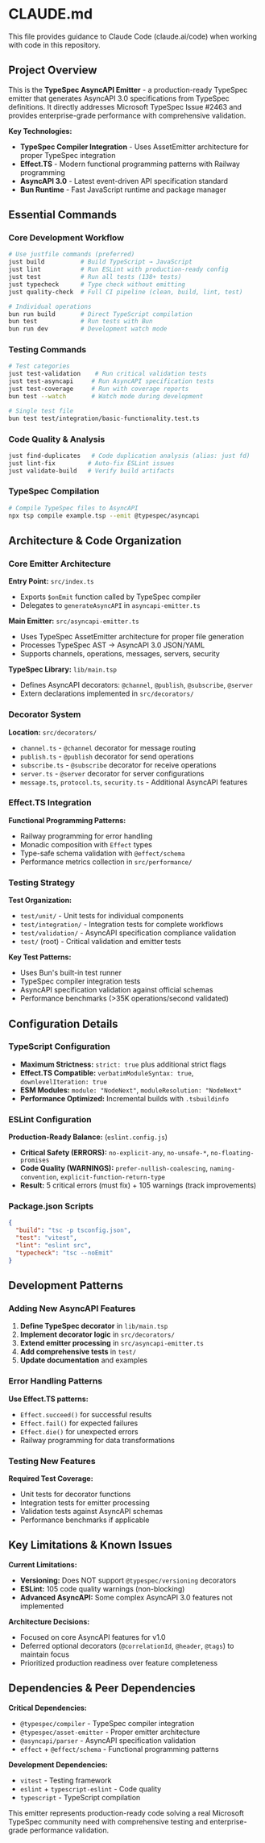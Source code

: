 # CLAUDE.md

This file provides guidance to Claude Code (claude.ai/code) when working with code in this repository.

## Project Overview

This is the **TypeSpec AsyncAPI Emitter** - a production-ready TypeSpec emitter that generates AsyncAPI 3.0 specifications from TypeSpec definitions. It directly addresses Microsoft TypeSpec Issue #2463 and provides enterprise-grade performance with comprehensive validation.

**Key Technologies:**
- **TypeSpec Compiler Integration** - Uses AssetEmitter architecture for proper TypeSpec integration
- **Effect.TS** - Modern functional programming patterns with Railway programming
- **AsyncAPI 3.0** - Latest event-driven API specification standard
- **Bun Runtime** - Fast JavaScript runtime and package manager

## Essential Commands

### Core Development Workflow
```bash
# Use justfile commands (preferred)
just build          # Build TypeScript → JavaScript
just lint           # Run ESLint with production-ready config  
just test           # Run all tests (138+ tests)
just typecheck      # Type check without emitting
just quality-check  # Full CI pipeline (clean, build, lint, test)

# Individual operations
bun run build       # Direct TypeScript compilation
bun test            # Run tests with Bun
bun run dev         # Development watch mode
```

### Testing Commands
```bash
# Test categories
just test-validation    # Run critical validation tests
just test-asyncapi     # Run AsyncAPI specification tests  
just test-coverage     # Run with coverage reports
bun test --watch       # Watch mode during development

# Single test file
bun test test/integration/basic-functionality.test.ts
```

### Code Quality & Analysis
```bash
just find-duplicates   # Code duplication analysis (alias: just fd)
just lint-fix         # Auto-fix ESLint issues
just validate-build   # Verify build artifacts
```

### TypeSpec Compilation
```bash
# Compile TypeSpec files to AsyncAPI
npx tsp compile example.tsp --emit @typespec/asyncapi
```

## Architecture & Code Organization

### Core Emitter Architecture

**Entry Point:** `src/index.ts`
- Exports `$onEmit` function called by TypeSpec compiler
- Delegates to `generateAsyncAPI` in `asyncapi-emitter.ts`

**Main Emitter:** `src/asyncapi-emitter.ts`  
- Uses TypeSpec AssetEmitter architecture for proper file generation
- Processes TypeSpec AST → AsyncAPI 3.0 JSON/YAML
- Supports channels, operations, messages, servers, security

**TypeSpec Library:** `lib/main.tsp`
- Defines AsyncAPI decorators: `@channel`, `@publish`, `@subscribe`, `@server`
- Extern declarations implemented in `src/decorators/`

### Decorator System

**Location:** `src/decorators/`
- `channel.ts` - `@channel` decorator for message routing
- `publish.ts` - `@publish` decorator for send operations  
- `subscribe.ts` - `@subscribe` decorator for receive operations
- `server.ts` - `@server` decorator for server configurations
- `message.ts`, `protocol.ts`, `security.ts` - Additional AsyncAPI features

### Effect.TS Integration

**Functional Programming Patterns:**
- Railway programming for error handling
- Monadic composition with `Effect` types
- Type-safe schema validation with `@effect/schema`
- Performance metrics collection in `src/performance/`

### Testing Strategy

**Test Organization:**
- `test/unit/` - Unit tests for individual components
- `test/integration/` - Integration tests for complete workflows  
- `test/validation/` - AsyncAPI specification compliance validation
- `test/` (root) - Critical validation and emitter tests

**Key Test Patterns:**
- Uses Bun's built-in test runner  
- TypeSpec compiler integration tests
- AsyncAPI specification validation against official schemas
- Performance benchmarks (>35K operations/second validated)

## Configuration Details

### TypeScript Configuration
- **Maximum Strictness:** `strict: true` plus additional strict flags
- **Effect.TS Compatible:** `verbatimModuleSyntax: true`, `downlevelIteration: true`
- **ESM Modules:** `module: "NodeNext"`, `moduleResolution: "NodeNext"`
- **Performance Optimized:** Incremental builds with `.tsbuildinfo`

### ESLint Configuration  
**Production-Ready Balance:** (`eslint.config.js`)
- **Critical Safety (ERRORS):** `no-explicit-any`, `no-unsafe-*`, `no-floating-promises`
- **Code Quality (WARNINGS):** `prefer-nullish-coalescing`, `naming-convention`, `explicit-function-return-type`
- **Result:** 5 critical errors (must fix) + 105 warnings (track improvements)

### Package.json Scripts
```json
{
  "build": "tsc -p tsconfig.json",
  "test": "vitest", 
  "lint": "eslint src",
  "typecheck": "tsc --noEmit"
}
```

## Development Patterns

### Adding New AsyncAPI Features

1. **Define TypeSpec decorator** in `lib/main.tsp`
2. **Implement decorator logic** in `src/decorators/`
3. **Extend emitter processing** in `src/asyncapi-emitter.ts`
4. **Add comprehensive tests** in `test/`
5. **Update documentation** and examples

### Error Handling Patterns

**Use Effect.TS patterns:**
- `Effect.succeed()` for successful results
- `Effect.fail()` for expected failures
- `Effect.die()` for unexpected errors
- Railway programming for data transformations

### Testing New Features

**Required Test Coverage:**
- Unit tests for decorator functions
- Integration tests for emitter processing
- Validation tests against AsyncAPI schemas
- Performance benchmarks if applicable

## Key Limitations & Known Issues

**Current Limitations:**
- **Versioning:** Does NOT support `@typespec/versioning` decorators
- **ESLint:** 105 code quality warnings (non-blocking)
- **Advanced AsyncAPI:** Some complex AsyncAPI 3.0 features not implemented

**Architecture Decisions:**
- Focused on core AsyncAPI features for v1.0
- Deferred optional decorators (`@correlationId`, `@header`, `@tags`) to maintain focus
- Prioritized production readiness over feature completeness

## Dependencies & Peer Dependencies

**Critical Dependencies:**
- `@typespec/compiler` - TypeSpec compiler integration
- `@typespec/asset-emitter` - Proper emitter architecture
- `@asyncapi/parser` - AsyncAPI specification validation
- `effect` + `@effect/schema` - Functional programming patterns

**Development Dependencies:**
- `vitest` - Testing framework  
- `eslint` + `typescript-eslint` - Code quality
- `typescript` - TypeScript compilation

This emitter represents production-ready code solving a real Microsoft TypeSpec community need with comprehensive testing and enterprise-grade performance validation.